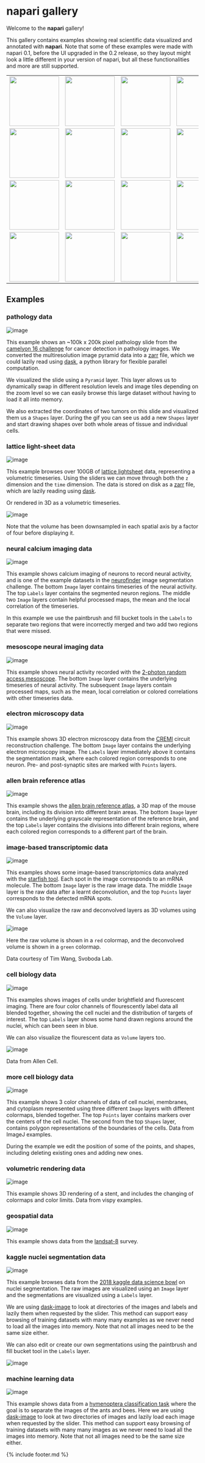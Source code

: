 # napari gallery

Welcome to the **napari** gallery!

This gallery contains examples showing real scientific data visualized and annotated with **napari**. Note that some of these examples were made with napari 0.1, before the UI upgraded in the 0.2 release, so they layout might look a little different in your version of napari, but all these functionalities and more are still supported.

| | | | |
|---|---|---|---|
|<a href="#pathology-data"><img src="./assets/gallery/pathology.gif" width="130"/><a>| <a href="#lattice-light-sheet-data"><img src="./assets/gallery/LLSM.gif" width="130"/><a> | <a href="#neural-calcium-imaging-data"><img src="./assets/gallery/calcium_imaging.gif" width="130"/><a> | <a href="#mesoscope-neural-imaging-data"><img src="./assets/gallery/mesoscope.gif" width="130"/><a> |
|<a href="#electron-microscopy-data"><img src="./assets/gallery/CREMI.gif" width="130"/><a>| <a href="#allen-brain-reference-atlas"><img src="./assets/gallery/allen_brain.gif" width="130"/><a> | <a href="#image-based-transcriptomic-data"><img src="./assets/gallery/smFISH.gif" width="130"/><a> | <a href="#image-based-transcriptomic-data"><img src="./assets/gallery/smFISH_3D.gif" width="130"/><a> |
| <a href="#cell-biology-data"><img src="./assets/gallery/allen_cell.gif" width="130"/><a> | <a href="#cell-biology-data"><img src="./assets/gallery/allen_cell_3D.gif" width="130"/><a> | <a href="#more-cell-biology-data"><img src="./assets/gallery/cells.gif" width="130"/><a> | <a href="#volumetric-rendering-data"><img src="./assets/gallery/stent.gif" width="130"/><a> |
| <a href="#geospatial-data"><img src="./assets/gallery/geospatial.gif" width="130"/><a> | <a href="#kaggle-nuclei-segmentation-data"><img src="./assets/gallery/DSB2018_browse.gif" width="130"/><a> | <a href="#kaggle-nuclei-segmentation-data"><img src="./assets/gallery/DSB2018_edit.gif" width="130"/><a> | <a href="#machine-learning-data"><img src="./assets/gallery/ants_bees.gif" width="130"/><a> |

## Examples

### pathology data

![image](./assets/gallery/pathology.gif)

This example shows an ~100k x 200k pixel pathology slide from the [camelyon 16 challenge](https://camelyon17.grand-challenge.org/Data/) for cancer detection in pathology images. We converted the multiresolution image pyramid data into a [zarr](https://zarr.readthedocs.io) file, which we could lazily read using [dask](https://dask.readthedocs.io/en/latest/), a python library for flexible parallel computation.

We visualized the slide using a `Pyramid` layer. This layer allows us to dynamically swap in different resolution levels and image tiles depending on the zoom level so we can easily browse this large dataset without having to load it all into memory.

We also extracted the coordinates of two tumors on this slide and visualized them us a `Shapes` layer. During the gif you can see us add a new `Shapes` layer and start drawing shapes over both whole areas of tissue and individual cells.

### lattice light-sheet data

![image](./assets/gallery/LLSM.gif)

This example browses over 100GB of [lattice lightsheet](https://science.sciencemag.org/content/360/6386/eaaq1392) data, representing a volumetric timeseries. Using the sliders we can move through both the `z` dimension and the `time` dimension. The data is stored on disk as a [zarr](https://zarr.readthedocs.io) file, which are lazily reading using [dask](https://dask.readthedocs.io/en/latest/).

Or rendered in 3D as a volumetric timeseries.

![image](./assets/gallery/LLSM_3D.gif)

Note that the volume has been downsampled in each spatial axis by a factor of four before displaying it.

### neural calcium imaging data

![image](./assets/gallery/calcium_imaging.gif)

This example shows calcium imaging of neurons to record neural activity, and is one of the example datasets in the [neurofinder](http://neurofinder.codeneuro.org/) image segmentation challenge. The bottom `Image` layer contains timeseries of the neural activity. The top `Labels` layer contains the segmented neuron regions. The middle two `Image` layers contain helpful processed maps, the mean and the local correlation of the timeseries.

In this example we use the paintbrush and fill bucket tools in the `Labels` to separate two regions that were incorrectly merged and two add two regions that were missed.

### mesoscope neural imaging data

![image](./assets/gallery/mesoscope.gif)

This example shows neural activity recorded with the [2-photon random access mesoscope](https://elifesciences.org/articles/14472). The bottom `Image` layer contains the underlying timeseries of neural activity. The subsequent `Image` layers contain processed maps, such as the mean, local correlation or colored correlations with other timeseries data.

### electron microscopy data

![image](./assets/gallery/CREMI.gif)

This example shows 3D electron microscopy data from the [CREMI](https://cremi.org/) circuit reconstruction challenge. The bottom `Image` layer contains the underlying electron microscopy image. The `Labels` layer immediately above it contains the segmentation mask, where each colored region corresponds to one neuron. Pre- and post-synaptic sites are marked with `Points` layers.

### allen brain reference atlas

![image](./assets/gallery/allen_brain.gif)

This example shows the [allen brain reference atlas](https://mouse.brain-map.org/static/atlas), a 3D map of the mouse brain, including its division into different brain areas. The bottom `Image` layer contains the underlying grayscale representation of the reference brain, and the top `Labels` layer contains the divisions into different brain regions, where each colored region corresponds to a different part of the brain.

### image-based transcriptomic data

![image](./assets/gallery/smFISH.gif)

This examples shows some image-based transcriptomics data analyzed with the [starfish tool](https://spacetx-starfish.readthedocs.io/en/latest/). Each spot in the image corresponds to an mRNA molecule. The bottom `Image` layer is the raw image data. The middle `Image` layer is the raw data after a learnt deconvolution, and the top `Points` layer corresponds to the detected mRNA spots.

We can also visualize the raw and deconvolved layers as 3D volumes using the `Volume` layer.

![image](./assets/gallery/smFISH_3D.gif)

Here the raw volume is shown in a `red` colormap, and the deconvolved volume is shown in a `green` colormap.

Data courtesy of Tim Wang, Svoboda Lab.

### cell biology data

![image](./assets/gallery/allen_cell.gif)

This examples shows images of cells under brightfield and fluorescent imaging. There are four color channels of flourescently label data all blended together, showing the cell nuclei and the distribution of targets of interest. The top `Labels` layer shows some hand drawn regions around the nuclei, which can been seen in blue.

We can also visualize the flourescent data as `Volume` layers too.

![image](./assets/gallery/allen_cell_3D.gif)

Data from Allen Cell.

### more cell biology data

![image](./assets/gallery/cells.gif)

This example shows 3 color channels of data of cell nuclei, membranes, and cytoplasm represented using three different `Image` layers with different colormaps, blended together. The top `Points` layer contains markers over the centers of the cell nuclei. The second from the top `Shapes` layer, contains polygon representations of the boundaries of the cells. Data from ImageJ examples.

During the example we edit the position of some of the points, and shapes, including deleting existing ones and adding new ones.

### volumetric rendering data

![image](./assets/gallery/stent.gif)

This example shows 3D rendering of a stent, and includes the changing of colormaps and color limits. Data from vispy examples.

### geospatial data

![image](./assets/gallery/geospatial.gif)

This example shows data from the [landsat-8](https://landsat.gsfc.nasa.gov/landsat-8/mission-details/) survey.

### kaggle nuclei segmentation data

![image](./assets/gallery/DSB2018_browse.gif)

This example browses data from the [2018 kaggle data science bowl](https://www.kaggle.com/c/data-science-bowl-2018) on nuclei segmentation. The raw images are visualized using an `Image` layer and the segmentations are visualized using a `Labels` layer.

We are using [dask-image](https://dask-image.readthedocs.io) to look at directories of the images and labels and lazily them when requested by the slider. This method can support easy browsing of training datasets with many many examples as we never need to load all the images into memory. Note that not all images need to be the same size either.

We can also edit or create our own segmentations using the paintbrush and fill bucket tool in the `Labels` layer.

![image](./assets/gallery/DSB2018_edit.gif)

### machine learning data

![image](./assets/gallery/ants_bees.gif)

This example shows data from a [hymenoptera classification task](https://pytorch.org/tutorials/beginner/transfer_learning_tutorial.html) where the goal is to separate the images of the ants and bees. Here we are using [dask-image](https://dask-image.readthedocs.io) to look at two directories of images and lazily load each image when requested by the slider. This method can support easy browsing of training datasets with many many images as we never need to load all the images into memory. Note that not all images need to be the same size either.

{% include footer.md %}

